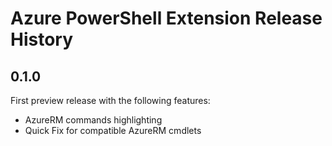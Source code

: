 # Azure PowerShell Extension Release History

## 0.1.0

First preview release with the following features:
- AzureRM commands highlighting
- Quick Fix for compatible AzureRM cmdlets
